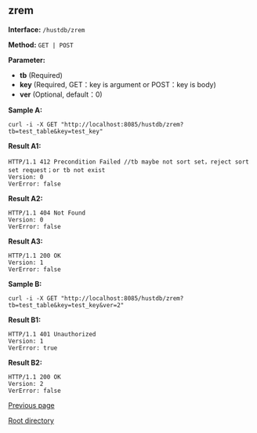 ## zrem ##

**Interface:** `/hustdb/zrem`

**Method:** `GET | POST`

**Parameter:** 

*  **tb** (Required)
*  **key** (Required, GET：key is argument or POST：key is body)  
*  **ver**  (Optional, default：0)  

**Sample A:**

    curl -i -X GET "http://localhost:8085/hustdb/zrem?tb=test_table&key=test_key"

**Result A1:**

	HTTP/1.1 412 Precondition Failed //tb maybe not sort set，reject sort set request；or tb not exist
	Version: 0
	VerError: false

**Result A2:**

	HTTP/1.1 404 Not Found
	Version: 0
	VerError: false
		
**Result A3:**

	HTTP/1.1 200 OK
	Version: 1
	VerError: false

**Sample B:**

    curl -i -X GET "http://localhost:8085/hustdb/zrem?tb=test_table&key=test_key&ver=2"

**Result B1:**

	HTTP/1.1 401 Unauthorized
	Version: 1
	VerError: true

**Result B2:**

	HTTP/1.1 200 OK
	Version: 2
	VerError: false

[Previous page](../hustdb.md)

[Root directory](../../../index.md)